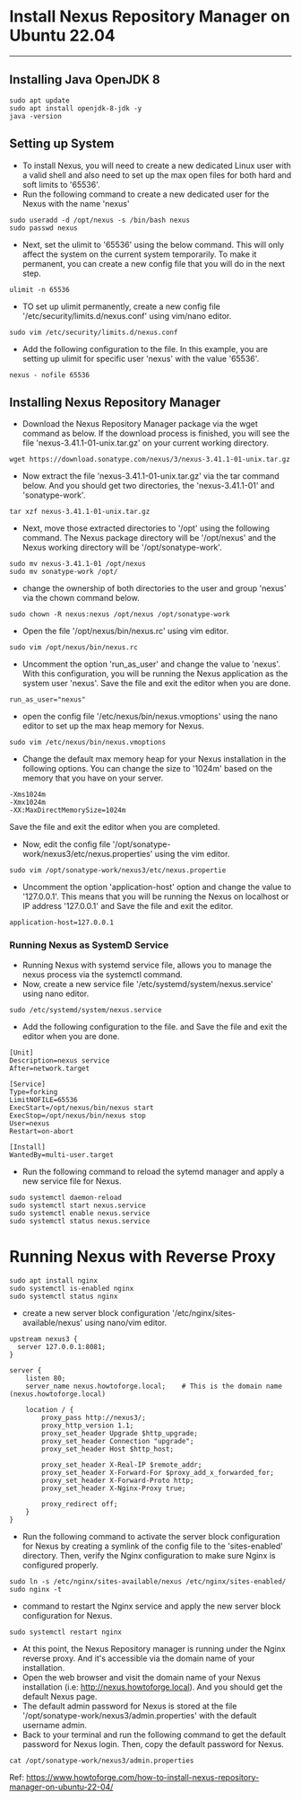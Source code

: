 # Install Nexus Repository Manager on Ubuntu 22.04
---------------------------------------------------

## Installing Java OpenJDK 8
```
sudo apt update
sudo apt install openjdk-8-jdk -y
java -version
```
## Setting up System
- To install Nexus, you will need to create a new dedicated Linux user with a valid shell and also need to set up the max open files for both hard and soft limits to '65536'.
- Run the following command to create a new dedicated user for the Nexus with the name 'nexus'
```
sudo useradd -d /opt/nexus -s /bin/bash nexus
sudo passwd nexus
```
- Next, set the ulimit to '65536' using the below command. This will only affect the system on the current system temporarily. To make it permanent, you can create a new config file that you will do in the next step.
```
ulimit -n 65536
```
- TO set up ulimit permanently, create a new config file '/etc/security/limits.d/nexus.conf' using vim/nano editor.
```
sudo vim /etc/security/limits.d/nexus.conf
```
- Add the following configuration to the file. In this example, you are setting up ulimit for specific user 'nexus' with the value '65536'.
```
nexus - nofile 65536
```
## Installing Nexus Repository Manager
- Download the Nexus Repository Manager package via the wget command as below. If the download process is finished, you will see the file 'nexus-3.41.1-01-unix.tar.gz' on your current working directory.
```
wget https://download.sonatype.com/nexus/3/nexus-3.41.1-01-unix.tar.gz
```
- Now extract the file 'nexus-3.41.1-01-unix.tar.gz' via the tar command below. And you should get two directories, the 'nexus-3.41.1-01' and 'sonatype-work'.
```
tar xzf nexus-3.41.1-01-unix.tar.gz
```
- Next, move those extracted directories to '/opt' using the following command. The Nexus package directory will be '/opt/nexus' and the Nexus working directory will be '/opt/sonatype-work'.
```
sudo mv nexus-3.41.1-01 /opt/nexus
sudo mv sonatype-work /opt/
```
- change the ownership of both directories to the user and group 'nexus' via the chown command below.
```
sudo chown -R nexus:nexus /opt/nexus /opt/sonatype-work
```
- Open the file '/opt/nexus/bin/nexus.rc' using vim editor.
```
sudo vim /opt/nexus/bin/nexus.rc
```
- Uncomment the option 'run_as_user' and change the value to 'nexus'. With this configuration, you will be running the Nexus application as the system user 'nexus'. Save the file and exit the editor when you are done.
```
run_as_user="nexus"
```
- open the config file '/etc/nexus/bin/nexus.vmoptions' using the nano editor to set up the max heap memory for Nexus.
```
sudo vim /etc/nexus/bin/nexus.vmoptions
```
- Change the default max memory heap for your Nexus installation in the following options. You can change the size to '1024m' based on the memory that you have on your server.
```
-Xms1024m
-Xmx1024m
-XX:MaxDirectMemorySize=1024m
```
  Save the file and exit the editor when you are completed.
- Now, edit the config file '/opt/sonatype-work/nexus3/etc/nexus.properties' using the vim editor.
```
sudo vim /opt/sonatype-work/nexus3/etc/nexus.propertie
```
- Uncomment the option 'application-host' option and change the value to '127.0.0.1'. This means that you will be running the Nexus on localhost or IP address '127.0.0.1' and Save the file and exit the editor.
```
application-host=127.0.0.1
```
### Running Nexus as SystemD Service
- Running Nexus with systemd service file, allows you to manage the nexus process via the systemctl command.
- Now, create a new service file '/etc/systemd/system/nexus.service' using nano editor.
```
sudo /etc/systemd/system/nexus.service
```
- Add the following configuration to the file. and Save the file and exit the editor when you are done.
```
[Unit]
Description=nexus service
After=network.target

[Service]
Type=forking
LimitNOFILE=65536
ExecStart=/opt/nexus/bin/nexus start
ExecStop=/opt/nexus/bin/nexus stop
User=nexus
Restart=on-abort

[Install]
WantedBy=multi-user.target
```
- Run the following command to reload the sytemd manager and apply a new service file for Nexus.
```
sudo systemctl daemon-reload
sudo systemctl start nexus.service
sudo systemctl enable nexus.service
sudo systemctl status nexus.service
```

# Running Nexus with Reverse Proxy
```
sudo apt install nginx
sudo systemctl is-enabled nginx
sudo systemctl status nginx
```
- create a new server block configuration '/etc/nginx/sites-available/nexus' using nano/vim editor.
```
upstream nexus3 {
  server 127.0.0.1:8081;
}

server {
    listen 80;
    server_name nexus.howtoforge.local;    # This is the domain name (nexus.howtoforge.local)

    location / {
        proxy_pass http://nexus3/;
        proxy_http_version 1.1;
        proxy_set_header Upgrade $http_upgrade;
        proxy_set_header Connection "upgrade";
        proxy_set_header Host $http_host;

        proxy_set_header X-Real-IP $remote_addr;
        proxy_set_header X-Forward-For $proxy_add_x_forwarded_for;
        proxy_set_header X-Forward-Proto http;
        proxy_set_header X-Nginx-Proxy true;

        proxy_redirect off;
    }
}
```
- Run the following command to activate the server block configuration for Nexus by creating a symlink of the config file to the 'sites-enabled' directory. Then, verify the Nginx configuration to make sure Nginx is configured properly.
```
sudo ln -s /etc/nginx/sites-available/nexus /etc/nginx/sites-enabled/
sudo nginx -t
```
- command to restart the Nginx service and apply the new server block configuration for Nexus.
```
sudo systemctl restart nginx
```
- At this point, the Nexus Repository manager is running under the Nginx reverse proxy. And it's accessible via the domain name of your installation.
- Open the web browser and visit the domain name of your Nexus installation (i.e: http://nexus.howtoforge.local). And you should get the default Nexus page.
- The default admin password for Nexus is stored at the file '/opt/sonatype-work/nexus3/admin.properties' with the default username admin.
- Back to your terminal and run the following command to get the default password for Nexus login. Then, copy the default password for Nexus.
```
cat /opt/sonatype-work/nexus3/admin.properties
```

Ref: https://www.howtoforge.com/how-to-install-nexus-repository-manager-on-ubuntu-22-04/










